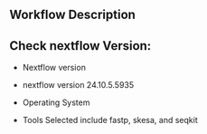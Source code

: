 ## Workflow Description

## Check nextflow Version:  
* Nextflow version
* nextflow version 24.10.5.5935



* Operating System
* Tools Selected include fastp, skesa, and seqkit